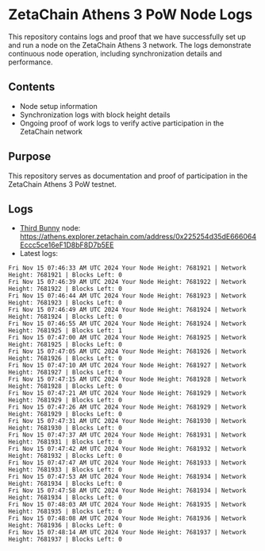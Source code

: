 # ZetaChain Athens 3 PoW Node Logs
This repository contains logs and proof that we have successfully set up and run a node on the ZetaChain Athens 3 network. The logs demonstrate continuous node operation, including synchronization details and performance.

## Contents
- Node setup information
- Synchronization logs with block height details
- Ongoing proof of work logs to verify active participation in the ZetaChain network

## Purpose
This repository serves as documentation and proof of participation in the ZetaChain Athens 3 PoW testnet.

## Logs

- [Third Bunny](https://thirdbunny.xyz/) node: https://athens.explorer.zetachain.com/address/0x225254d35dE666064Eccc5ce16eF1D8bF8D7b5EE
- Latest logs:
```
Fri Nov 15 07:46:33 AM UTC 2024 Your Node Height: 7681921 | Network Height: 7681921 | Blocks Left: 0
Fri Nov 15 07:46:39 AM UTC 2024 Your Node Height: 7681922 | Network Height: 7681922 | Blocks Left: 0
Fri Nov 15 07:46:44 AM UTC 2024 Your Node Height: 7681923 | Network Height: 7681923 | Blocks Left: 0
Fri Nov 15 07:46:49 AM UTC 2024 Your Node Height: 7681924 | Network Height: 7681924 | Blocks Left: 0
Fri Nov 15 07:46:55 AM UTC 2024 Your Node Height: 7681924 | Network Height: 7681925 | Blocks Left: 1
Fri Nov 15 07:47:00 AM UTC 2024 Your Node Height: 7681925 | Network Height: 7681925 | Blocks Left: 0
Fri Nov 15 07:47:05 AM UTC 2024 Your Node Height: 7681926 | Network Height: 7681926 | Blocks Left: 0
Fri Nov 15 07:47:10 AM UTC 2024 Your Node Height: 7681927 | Network Height: 7681927 | Blocks Left: 0
Fri Nov 15 07:47:15 AM UTC 2024 Your Node Height: 7681928 | Network Height: 7681928 | Blocks Left: 0
Fri Nov 15 07:47:21 AM UTC 2024 Your Node Height: 7681929 | Network Height: 7681929 | Blocks Left: 0
Fri Nov 15 07:47:26 AM UTC 2024 Your Node Height: 7681929 | Network Height: 7681929 | Blocks Left: 0
Fri Nov 15 07:47:31 AM UTC 2024 Your Node Height: 7681930 | Network Height: 7681930 | Blocks Left: 0
Fri Nov 15 07:47:37 AM UTC 2024 Your Node Height: 7681931 | Network Height: 7681931 | Blocks Left: 0
Fri Nov 15 07:47:42 AM UTC 2024 Your Node Height: 7681932 | Network Height: 7681932 | Blocks Left: 0
Fri Nov 15 07:47:47 AM UTC 2024 Your Node Height: 7681933 | Network Height: 7681933 | Blocks Left: 0
Fri Nov 15 07:47:53 AM UTC 2024 Your Node Height: 7681934 | Network Height: 7681934 | Blocks Left: 0
Fri Nov 15 07:47:58 AM UTC 2024 Your Node Height: 7681934 | Network Height: 7681934 | Blocks Left: 0
Fri Nov 15 07:48:03 AM UTC 2024 Your Node Height: 7681935 | Network Height: 7681935 | Blocks Left: 0
Fri Nov 15 07:48:08 AM UTC 2024 Your Node Height: 7681936 | Network Height: 7681936 | Blocks Left: 0
Fri Nov 15 07:48:14 AM UTC 2024 Your Node Height: 7681937 | Network Height: 7681937 | Blocks Left: 0
```
